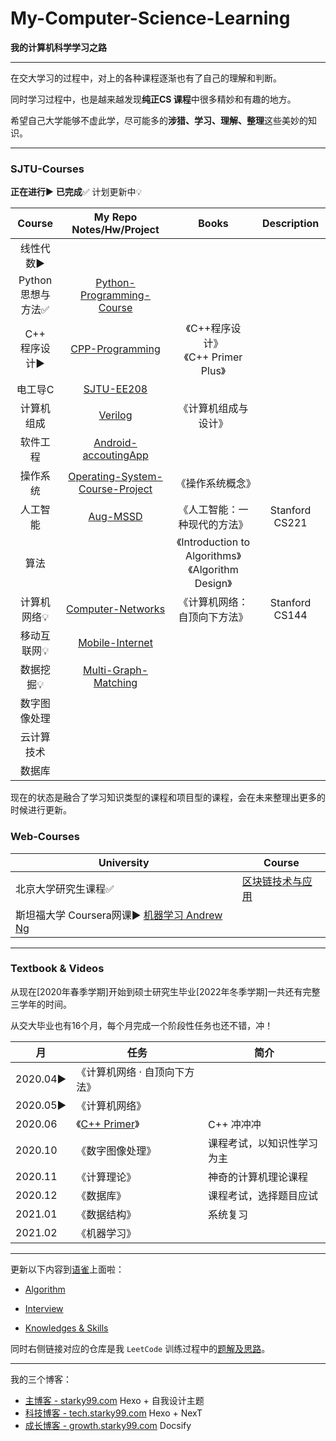 # My-Computer-Science-Learning

**我的计算机科学学习之路**

---

在交大学习的过程中，对上的各种课程逐渐也有了自己的理解和判断。

同时学习过程中，也是越来越发现**纯正CS 课程**中很多精妙和有趣的地方。

希望自己大学能够不虚此学，尽可能多的**涉猎、学习、理解、整理**这些美妙的知识。

---

### SJTU-Courses

**正在进行**▶	**已完成**✅ 计划更新中💡


|        Course         |                 My Repo<br>Notes/Hw/Project                  |                         Books                          |    Description    |
| :------------------------: | :----------------------------------------------------------: | :----------------------------------------------------: | :------------: |
|       线性代数▶       |  |                                                        |                |
| Python<br>思想与方法✅ | [Python-Programming-Course](https://github.com/david990917/Python-Programming-Course) |                                                        |                |
|   C++<br>程序设计▶    | [CPP-Programming](https://github.com/david990917/CPP-PROGRAMMING) |         《C++程序设计》<br>《C++ Primer Plus》         |                |
|        电工导C        |   [SJTU-EE208](https://github.com/david990917/SJTU-EE208)    |                                                        |                |
|      计算机组成       |      [Verilog](https://github.com/david990917/Verilog)       |                  《计算机组成与设计》                  |                |
|       软件工程       | [Android-accoutingApp](https://github.com/david990917/Android-accoutingApp) |                                                        |                |
|       操作系统        | [Operating-System-Course-Project](https://github.com/david990917/Operating-System-Course-Project) |                    《操作系统概念》                    |                |
|       人工智能        |     [Aug-MSSD](https://github.com/david990917/Aug-MSSD)      |              《人工智能：一种现代的方法》              | Stanford CS221 |
|         算法          |                                                              | 《Introduction to Algorithms》<br>《Algorithm Design》 |                |
|      计算机网络💡      | [Computer-Networks](https://github.com/david990917/Computer-Networks) |              《计算机网络：自顶向下方法》              | Stanford CS144 |
|      移动互联网💡      | [Mobile-Internet](https://github.com/david990917/Mobile-Internet) |                                                        |                |
| 数据挖掘💡 | [ Multi-Graph-Matching](https://github.com/david990917/Multi-Graph-Matching) |                                                        |                |
| 数字图像处理 |  | | |
| 云计算技术 |  | | |
| 数据库 | | | |

现在的状态是融合了学习知识类型的课程和项目型的课程，会在未来整理出更多的时候进行更新。

### Web-Courses

| University                                                   | Course                                                       |
| ------------------------------------------------------------ | ------------------------------------------------------------ |
| 北京大学研究生课程✅                                          | [区块链技术与应用](https://github.com/david990917/BlockChain-Technology-and-Application) |
| 斯坦福大学 Coursera网课▶ [机器学习 Andrew Ng](https://www.coursera.org/learn/machine-learning) |                                                              |

---

### Textbook & Videos

从现在[2020年春季学期]开始到硕士研究生毕业[2022年冬季学期]一共还有完整三学年的时间。

从交大毕业也有16个月，每个月完成一个阶段性任务也还不错，冲！

| 月       | 任务                                                         | 简介                       |
| -------- | ------------------------------------------------------------ | -------------------------- |
| 2020.04▶ | 《计算机网络 · 自顶向下方法》                                |                            |
| 2020.05▶ | 《计算机网络》                                               |                            |
| 2020.06  | 《[C++ Primer](https://github.com/david990917/My-Computer-Science-Learning/tree/master/Book/C%2B%2B%20Primer)》 | C++ 冲冲冲                 |
| 2020.10  | 《数字图像处理》                                             | 课程考试，以知识性学习为主 |
| 2020.11  | 《计算理论》                                                 | 神奇的计算机理论课程       |
| 2020.12  | 《数据库》                                                   | 课程考试，选择题目应试     |
| 2021.01  | 《数据结构》                                                 | 系统复习                   |
| 2021.02  | 《机器学习》                                                 |                            |

---

更新以下内容到[语雀]()上面啦：

- [Algorithm](https://www.yuque.com/starky/agd296)

- [Interview](https://www.yuque.com/starky/xx03t8)

- [Knowledges & Skills](https://www.yuque.com/starky/sqn8gh) 

同时右侧链接对应的仓库是我 `LeetCode` 训练过程中的[题解及思路](https://github.com/david990917/My-LeetCode-Solutions)。

---

我的三个博客：

- [主博客 - starky99.com](https://starky99.com/) Hexo + 自我设计主题
- [科技博客 - tech.starky99.com](https://tech.starky99.com/) Hexo + NexT
- [成长博客 - growth.starky99.com](https://growth.starky99.com/) Docsify

